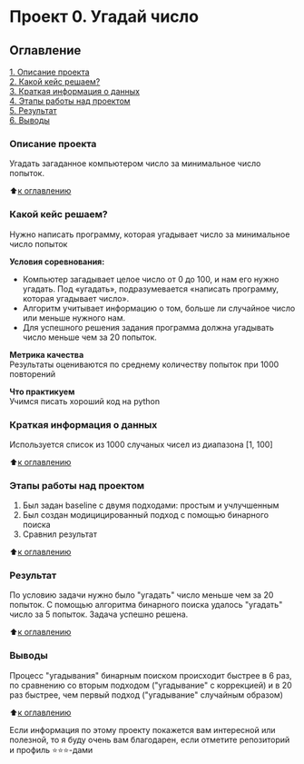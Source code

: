 # Проект 0. Угадай число

## Оглавление  
[1. Описание проекта](https://github.com/Niclausiv/sf_data_science/tree/main/project_0/README.md#Описание-проекта)  
[2. Какой кейс решаем?](https://github.com/Niclausiv/sf_data_science/tree/main/project_0/README.md#Какой-кейс-решаем?)  
[3. Краткая информация о данных](https://github.com/Niclausiv/sf_data_science/tree/main/project_0/README.md#Краткая-информация-о-данных)  
[4. Этапы работы над проектом](https://github.com/Niclausiv/sf_data_science/tree/main/project_0/README.md#Этапы-работы-над-проектом)  
[5. Результат](https://github.com/Niclausiv/sf_data_science/tree/main/project_0/README.md#Результат)    
[6. Выводы](https://github.com/Niclausiv/sf_data_science/tree/main/project_0/README.md#Выводы) 

### Описание проекта    
Угадать загаданное компьютером число за минимальное число попыток.

:arrow_up:[к оглавлению](https://github.com/Niclausiv/sf_data_science/tree/main/project_0/README.md#Оглавление)

### Какой кейс решаем?    
Нужно написать программу, которая угадывает число за минимальное число попыток

**Условия соревнования:**  
- Компьютер загадывает целое число от 0 до 100, и нам его нужно угадать. Под «угадать», подразумевается «написать программу, которая угадывает число».
- Алгоритм учитывает информацию о том, больше ли случайное число или меньше нужного нам.
- Для успешного решения задания программа должна угадывать число меньше чем за 20 попыток.

**Метрика качества**     
Результаты оцениваются по среднему количеству попыток при 1000 повторений

**Что практикуем**     
Учимся писать хороший код на python

### Краткая информация о данных
Используется список из 1000 случаных чисел из диапазона [1, 100]
  
:arrow_up:[к оглавлению](https://github.com/Niclausiv/sf_data_science/tree/main/project_0/README.md#Оглавление)

### Этапы работы над проектом  
1. Был задан baseline c двумя подходами: простым и учлучшенным
2. Был создан модицицированный подход с помощью бинарного поиска
3. Сравнил результат

:arrow_up:[к оглавлению](https://github.com/Niclausiv/sf_data_science/tree/main/project_0/README.md#Оглавление)

### Результат  
По условию задачи нужно было "угадать" число меньше чем за 20 попыток.
С помощью алгоритма бинарного поиска удалось "угадать" число за 5 попыток.
Задача успешно решена. 

:arrow_up:[к оглавлению](https://github.com/Niclausiv/sf_data_science/tree/main/project_0/README.md#Оглавление)

### Выводы  
Процесс "угадывания" бинарным поиском происходит быстрее в 6 раз, по сравнению со вторым подходом ("угадывание" с коррекцией) и в 20 раз быстрее, чем первый подход ("угадывание" случайным образом)

:arrow_up:[к оглавлению](https://github.com/Niclausiv/sf_data_science/tree/main/project_0/README.md#Оглавление)

Если информация по этому проекту покажется вам интересной или полезной, то я буду очень вам благодарен, если отметите репозиторий и профиль ⭐️⭐️⭐️-дами